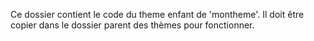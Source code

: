 Ce dossier contient le code du theme enfant de 'montheme'. Il doit être copier dans le dossier parent des thèmes pour fonctionner.